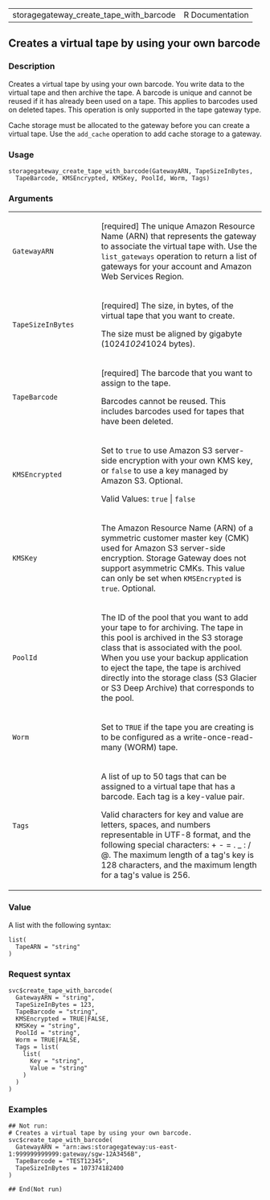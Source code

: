 <table style="width: 100%;">
<tbody>
<tr class="odd">
<td>storagegateway_create_tape_with_barcode</td>
<td style="text-align: right;">R Documentation</td>
</tr>
</tbody>
</table>

## Creates a virtual tape by using your own barcode

### Description

Creates a virtual tape by using your own barcode. You write data to the
virtual tape and then archive the tape. A barcode is unique and cannot
be reused if it has already been used on a tape. This applies to
barcodes used on deleted tapes. This operation is only supported in the
tape gateway type.

Cache storage must be allocated to the gateway before you can create a
virtual tape. Use the `add_cache` operation to add cache storage to a
gateway.

### Usage

    storagegateway_create_tape_with_barcode(GatewayARN, TapeSizeInBytes,
      TapeBarcode, KMSEncrypted, KMSKey, PoolId, Worm, Tags)

### Arguments

<table>
<colgroup>
<col style="width: 35%" />
<col style="width: 65%" />
</colgroup>
<tbody>
<tr class="odd">
<td><code
id="storagegateway_create_tape_with_barcode_:_GatewayARN">GatewayARN</code></td>
<td><p>[required] The unique Amazon Resource Name (ARN) that represents
the gateway to associate the virtual tape with. Use the
<code>list_gateways</code> operation to return a list of gateways for
your account and Amazon Web Services Region.</p></td>
</tr>
<tr class="even">
<td><code
id="storagegateway_create_tape_with_barcode_:_TapeSizeInBytes">TapeSizeInBytes</code></td>
<td><p>[required] The size, in bytes, of the virtual tape that you want
to create.</p>
<p>The size must be aligned by gigabyte (1024<em>1024</em>1024
bytes).</p></td>
</tr>
<tr class="odd">
<td><code
id="storagegateway_create_tape_with_barcode_:_TapeBarcode">TapeBarcode</code></td>
<td><p>[required] The barcode that you want to assign to the tape.</p>
<p>Barcodes cannot be reused. This includes barcodes used for tapes that
have been deleted.</p></td>
</tr>
<tr class="even">
<td><code
id="storagegateway_create_tape_with_barcode_:_KMSEncrypted">KMSEncrypted</code></td>
<td><p>Set to <code>true</code> to use Amazon S3 server-side encryption
with your own KMS key, or <code>false</code> to use a key managed by
Amazon S3. Optional.</p>
<p>Valid Values: <code>true</code> | <code>false</code></p></td>
</tr>
<tr class="odd">
<td><code
id="storagegateway_create_tape_with_barcode_:_KMSKey">KMSKey</code></td>
<td><p>The Amazon Resource Name (ARN) of a symmetric customer master key
(CMK) used for Amazon S3 server-side encryption. Storage Gateway does
not support asymmetric CMKs. This value can only be set when
<code>KMSEncrypted</code> is <code>true</code>. Optional.</p></td>
</tr>
<tr class="even">
<td><code
id="storagegateway_create_tape_with_barcode_:_PoolId">PoolId</code></td>
<td><p>The ID of the pool that you want to add your tape to for
archiving. The tape in this pool is archived in the S3 storage class
that is associated with the pool. When you use your backup application
to eject the tape, the tape is archived directly into the storage class
(S3 Glacier or S3 Deep Archive) that corresponds to the pool.</p></td>
</tr>
<tr class="odd">
<td><code
id="storagegateway_create_tape_with_barcode_:_Worm">Worm</code></td>
<td><p>Set to <code>TRUE</code> if the tape you are creating is to be
configured as a write-once-read-many (WORM) tape.</p></td>
</tr>
<tr class="even">
<td><code
id="storagegateway_create_tape_with_barcode_:_Tags">Tags</code></td>
<td><p>A list of up to 50 tags that can be assigned to a virtual tape
that has a barcode. Each tag is a key-value pair.</p>
<p>Valid characters for key and value are letters, spaces, and numbers
representable in UTF-8 format, and the following special characters: + -
= . _ : / @. The maximum length of a tag's key is 128 characters, and
the maximum length for a tag's value is 256.</p></td>
</tr>
</tbody>
</table>

### Value

A list with the following syntax:

    list(
      TapeARN = "string"
    )

### Request syntax

    svc$create_tape_with_barcode(
      GatewayARN = "string",
      TapeSizeInBytes = 123,
      TapeBarcode = "string",
      KMSEncrypted = TRUE|FALSE,
      KMSKey = "string",
      PoolId = "string",
      Worm = TRUE|FALSE,
      Tags = list(
        list(
          Key = "string",
          Value = "string"
        )
      )
    )

### Examples

    ## Not run: 
    # Creates a virtual tape by using your own barcode.
    svc$create_tape_with_barcode(
      GatewayARN = "arn:aws:storagegateway:us-east-1:999999999999:gateway/sgw-12A3456B",
      TapeBarcode = "TEST12345",
      TapeSizeInBytes = 107374182400
    )

    ## End(Not run)
